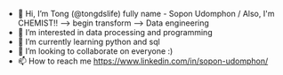 - 👋 Hi, I’m Tong (@tongdslife) fully name - Sopon Udomphon / Also, I'm CHEMIST!! --> begin transform --> Data engineering
- 👀 I’m interested in data processing and programming 
- 🌱 I’m currently learning python and sql
- 💞️ I’m looking to collaborate on everyone :)
- 📫 How to reach me https://www.linkedin.com/in/sopon-udomphon/
<!---
tongdslife/tongdslife is a ✨ special ✨ repository because its `README.md` (this file) appears on your GitHub profile.
You can click the Preview link to take a look at your changes.
--->
